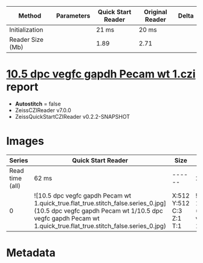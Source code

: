 |  Method            | Parameters       | Quick Start Reader | Original Reader | Delta  |
| -------------------|------------------|--------------------|-----------------|------- |
| Initialization     |                  |21 ms|20 ms|        |
| Reader Size (Mb)     |                  |1.89|2.71|        |
# [10.5 dpc vegfc gapdh Pecam wt 1.czi](https://zenodo.org/record/7430767/files/10.5%20dpc%20vegfc%20gapdh%20Pecam%20wt%201.czi) report
 - **Autostitch** = false
 - ZeissCZIReader v7.0.0
 - ZeissQuickStartCZIReader v0.2.2-SNAPSHOT

# Images 

| Series            | Quick Start Reader | Size | Original Reader | Size | #Diffs |
|-------------------|--------------------|------|-----------------|------|--------|
| Read time (all)   |62 ms|------|249 ms|------|--------|
|0|![10.5 dpc vegfc gapdh Pecam wt 1.quick_true.flat_true.stitch_false.series_0.jpg](10.5 dpc vegfc gapdh Pecam wt 1/10.5 dpc vegfc gapdh Pecam wt 1.quick_true.flat_true.stitch_false.series_0.jpg)|X:512<br>Y:512<br>C:3<br>Z:1<br>T:1|![10.5 dpc vegfc gapdh Pecam wt 1.quick_false.flat_true.stitch_false.series_0.jpg](10.5 dpc vegfc gapdh Pecam wt 1/10.5 dpc vegfc gapdh Pecam wt 1.quick_false.flat_true.stitch_false.series_0.jpg)|X:512<br>Y:512<br>C:3<br>Z:1<br>T:1|0|

# Metadata


